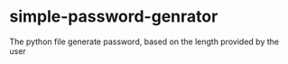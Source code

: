 # simple-password-genrator
The python file generate password, based on the length provided by the user
